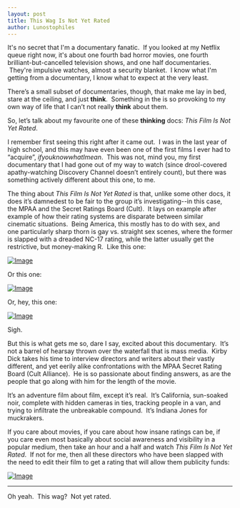 ```yaml
---
layout: post
title: This Wag Is Not Yet Rated
author: Lunostophiles
---
```


It's no secret that I'm a documentary fanatic.  If you looked at my Netflix queue right now, it's about one fourth bad horror movies, one fourth brilliant-but-cancelled television shows, and one half documentaries.  They're impulsive watches, almost a security blanket.  I know what I'm getting from a documentary, I know what to expect at the very least.

There’s a small subset of documentaries, though, that make me lay in bed, stare at the ceiling, and just **think**.  Something in the is so provoking to my own way of life that I can’t not really **think** about them.

So, let’s talk about my favourite one of these **thinking** docs: *This Film Is Not Yet Rated*.

I remember first seeing this right after it came out.  I was in the last year of high school, and this may have even been one of the first films I ever had to “acquire”, *ifyouknowwhatImean*.  This was not, mind you, my first documentary that I had gone out of my way to watch (since drool-covered apathy-watching Discovery Channel doesn’t entirely count), but there was something actively different about this one, to me.

The thing about *This Film Is Not Yet Rated* is that, unlike some other docs, it does it’s damnedest to be fair to the group it’s investigating--in this case, the MPAA and the Secret Ratings Board (Cult).  It lays on example after example of how their rating systems are disparate between similar cinematic situations.  Being America, this mostly has to do with sex, and one particularly sharp thorn is gay vs. straight sex scenes, where the former is slapped with a dreaded NC-17 rating, while the latter usually get the restrictive, but money-making R.  Like this one:

[![Image](http://bookmarfs.com/wp-content/uploads/2014/04/filmnotrated17R1-300x175.jpg)](http://bookmarfs.com/wp-content/uploads/2014/04/filmnotrated17R1.jpg)

Or this one:

[![Image](http://bookmarfs.com/wp-content/uploads/2014/04/filmnotrated17R2-300x174.jpg)](http://bookmarfs.com/wp-content/uploads/2014/04/filmnotrated17R2.jpg)

Or, hey, this one:

[![Image](http://bookmarfs.com/wp-content/uploads/2014/04/filmnotrated17R3-300x173.jpg)](http://bookmarfs.com/wp-content/uploads/2014/04/filmnotrated17R3.jpg)

Sigh.

But this is what gets me so, dare I say, excited about this documentary.  It’s not a barrel of hearsay thrown over the waterfall that is mass media.  Kirby Dick takes his time to interview directors and writers about their vastly different, and yet eerily alike confrontations with the MPAA Secret Rating Board (Cult Alliance).  He is so passionate about finding answers, as are the people that go along with him for the length of the movie.

It’s an adventure film about film, except it’s real.  It’s California, sun-soaked noir, complete with hidden cameras in ties, tracking people in a van, and trying to infiltrate the unbreakable compound.  It’s Indiana Jones for muckrakers.

If you care about movies, if you care about how insane ratings can be, if you care even most basically about social awareness and visibility in a popular medium, then take an hour and a half and watch *This Film Is Not Yet Rated*.  If not for me, then all these directors who have been slapped with the need to edit their film to get a rating that will allow them publicity funds:

[![Image](http://bookmarfs.com/wp-content/uploads/2014/04/filmnotrateddirectors-300x174.jpg)](http://bookmarfs.com/wp-content/uploads/2014/04/filmnotrateddirectors.jpg)

-----

Oh yeah.  This wag?  Not yet rated.
